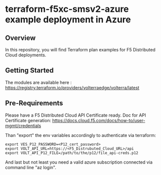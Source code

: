 # terraform-f5xc-smsv2-azure example deployment in Azure

## Overview
In this repository, you will find Terraform plan examples for F5 Distributed Cloud deployments.

## Getting Started
The modules are available here : https://registry.terraform.io/providers/volterraedge/volterra/latest

## Pre-Requirements
Please have a F5 Distributed Cloud API Certificate ready. 
Doc for API Certificate generation: https://docs.cloud.f5.com/docs/how-to/user-mgmt/credentials 

Than "export" the env variables accordingly to authenticate via terraform:
```
export VES_P12_PASSWORD=<P12_cert_password>
export VOLT_API_URL=https://<F5_Distrubuted_Cloud_URL>/api
export VOLT_API_P12_FILE=/path/to/the/p12/file_api-creds.p12
```
And last but not least you need a valid azure subscription connected via command line "az login".
